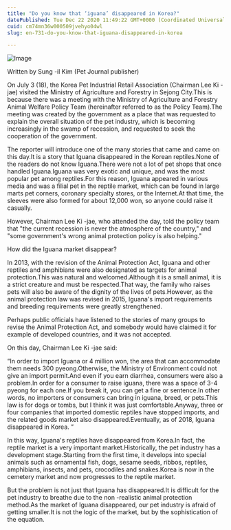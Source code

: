 ```yaml
---
title: "Do you know that ‘iguana’ disappeared in Korea?"
datePublished: Tue Dec 22 2020 11:49:22 GMT+0000 (Coordinated Universal Time)
cuid: cm74mn36w000509jvehyo04wl
slug: en-731-do-you-know-that-iguana-disappeared-in-korea

---
```



![Image](https://cdn.hashnode.com/res/hashnode/image/upload/v1739528978301/486e0e59-6ee9-4c48-a3af-4d5918854cd4.jpeg)

Written by Sung -il Kim (Pet Journal publisher)

On July 3 (18), the Korea Pet Industrial Retail Association (Chairman Lee Ki -jae) visited the Ministry of Agriculture and Forestry in Sejong City.This is because there was a meeting with the Ministry of Agriculture and Forestry Animal Welfare Policy Team (hereinafter referred to as the Policy Team).The meeting was created by the government as a place that was requested to explain the overall situation of the pet industry, which is becoming increasingly in the swamp of recession, and requested to seek the cooperation of the government.

The reporter will introduce one of the many stories that came and came on this day.It is a story that Iguana disappeared in the Korean reptiles.None of the readers do not know Iguana.There were not a lot of pet shops that once handled Iguana.Iguana was very exotic and unique, and was the most popular pet among reptiles.For this reason, Iguana appeared in various media and was a filial pet in the reptile market, which can be found in large marts pet corners, coronary specialty stores, or the Internet.At that time, the sleeves were also formed for about 12,000 won, so anyone could raise it casually.

However, Chairman Lee Ki -jae, who attended the day, told the policy team that "the current recession is never the atmosphere of the country," and "some government's wrong animal protection policy is also helping."

How did the Iguana market disappear?

In 2013, with the revision of the Animal Protection Act, Iguana and other reptiles and amphibians were also designated as targets for animal protection.This was natural and welcomed.Although it is a small animal, it is a strict creature and must be respected.That way, the family who raises pets will also be aware of the dignity of the lives of pets.However, as the animal protection law was revised in 2015, Iguana's import requirements and breeding requirements were greatly strengthened.

Perhaps public officials have listened to the stories of many groups to revise the Animal Protection Act, and somebody would have claimed it for example of developed countries, and it was not accepted.

On this day, Chairman Lee Ki -jae said:

“In order to import Iguana or 4 million won, the area that can accommodate them needs 300 pyeong.Otherwise, the Ministry of Environment could not give an import permit.And even if you earn diarrhea, consumers were also a problem.In order for a consumer to raise iguana, there was a space of 3-4 pyeong for each one.If you break it, you can get a fine or sentence.In other words, no importers or consumers can bring in iguana, breed, or pets.This law is for dogs or tombs, but I think it was just comfortable.Anyway, three or four companies that imported domestic reptiles have stopped imports, and the related goods market also disappeared.Eventually, as of 2018, Iguana disappeared in Korea. ”

In this way, Iguana's reptiles have disappeared from Korea.In fact, the reptile market is a very important market.Historically, the pet industry has a development stage.Starting from the first time, it develops into special animals such as ornamental fish, dogs, sesame seeds, ribbos, reptiles, amphibians, insects, and pets, crocodiles and snakes.Korea is now in the cemetery market and now progresses to the reptile market.

But the problem is not just that Iguana has disappeared.It is difficult for the pet industry to breathe due to the non -realistic animal protection method.As the market of Iguana disappeared, our pet industry is afraid of getting smaller.It is not the logic of the market, but by the sophistication of the equation.